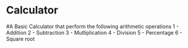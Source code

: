 # Calculator

#A Basic Calculator that perform the following arithmetic operations
1 - Addition
2 - Subtraction
3 - Mutliplication
4 - Division
5 - Percentage
6 - Square root
